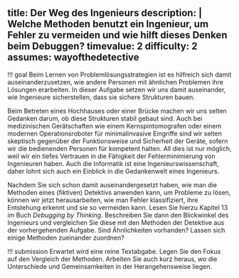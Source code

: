title: Der Weg des Ingenieurs
description: |
  Welche Methoden benutzt ein Ingenieur, um Fehler zu vermeiden und wie hilft dieses Denken beim 
  Debuggen?
timevalue: 2
difficulty: 2
assumes: wayofthedetective
---
!!! goal
    Beim Lernen von Problemlösungsstrategien ist es hilfreich sich damit auseinanderzusetzen, 
    wie andere Personen mit ähnlichen Problemen ihre Lösungen erarbeiten.
    In dieser Aufgabe setzen wir uns damit auseinander, wie Ingenieure sicherstellen, dass sie 
    sichere Strukturen bauen.

Beim Betreten eines Hochhauses oder einer Brücke machen wir uns selten Gedanken darum, ob diese 
Strukturen stabil gebaut sind.
Auch bei medizinischen Gerätschaften wie einem Kernspintomografen oder einem modernen 
Operationsroboter für minimalinvasive Eingriffe sind wir selten skeptisch gegenüber der 
Funktionsweise und Sicherheit der Geräte, sofern wir die bedienenden Personen für kompetent halten.
All dies ist nur möglich, weil wir ein tiefes Vertrauen in die Fähigkeit der Fehlerminimierung von 
Ingenieuren haben.
Auch die Informatik ist eine Ingenieurswissenschaft, daher lohnt sich auch ein Einblick in die 
Gedankenwelt eines Ingenieurs.

Nachdem Sie sich schon damit auseinandergesetzt haben, wie man die Methoden eines 
(fiktiven) Detektivs anwenden kann, um Probleme zu lösen, können wir jetzt herausarbeiten, 
wie man Fehler klassifiziert, ihre Entstehung erkennt und sie so vermeiden kann.
Lesen Sie hierzu Kapitel 13 im Buch _Debugging by Thinking_. 
Beschreiben Sie dann den Blickwinkel des Ingenieurs und vergleichen Sie diese mit den Methoden der 
Detektive aus der vorhergehenden Aufgabe.
Sind Ähnlichkeiten vorhanden?
Lassen sich einige Methoden zueinander zuordnen?

!!! submission
    Erwartet wird eine reine Textabgabe.
    Legen Sie den Fokus auf den Vergleich der Methoden.
    Arbeiten Sie auch kurz heraus, wo die Unterschiede und Gemeinsamkeiten in der 
    Herangehensweise liegen. 
    